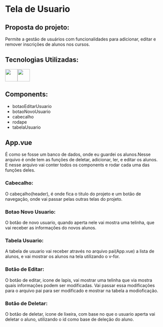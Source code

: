 # Tela de Usuario

## Proposta do projeto:
Permite a gestão de usuários com funcionalidades para adicionar, editar e remover inscrições de alunos nos cursos.

## Tecnologias Utilizadas:
<img src="https://cdn.jsdelivr.net/gh/devicons/devicon@latest/icons/vuejs/vuejs-original-wordmark.svg" width="40" height="40" /><img src="https://cdn.jsdelivr.net/gh/devicons/devicon@latest/icons/vuetify/vuetify-original.svg" width="40" height="40" />

## Components:
* botaoEditarUsuario
* botaoNovoUsuario
* cabecalho
* rodape
* tabelaUsuario 

## App.vue
É como se fosse um banco de dados, onde eu guardei os alunos.Nesse arquivo é onde tem as funções de deletar, adicionar, ler, e editar os alunos. E nesse arquivo vai conter todos os components e rodar cada uma das funções deles. 

### Cabecalho:
O cabeçalho(header), é onde fica o titulo do projeto e um botão de navegação, onde vai passar pelas outras telas do projeto.
### Botao Novo Usuario:
O botão de novo usuario, quando aperta nele vai mostra uma telinha, que vai receber as informações do novos alunos.
### Tabela Usuario:
A tabela de usuario vai receber através no arquivo pai(App.vue) a lista de alunos, e vai mostrar os alunos na tela utilizando o v-for.
### Botão de Editar:
O botão de editar, icone de lapis, vai mostrar uma telinha que via mostra quais informações podem ser modificadas. Vai passar essa modificações para o arquivo pai para ser modificado e mostrar na tabela a modioficação.
### Botão de Deletar:
O botão de deletar, icone de lixeira, com base no que o usuario aperta vai deletar o aluno, utilizando o id como base de deleção do aluno.